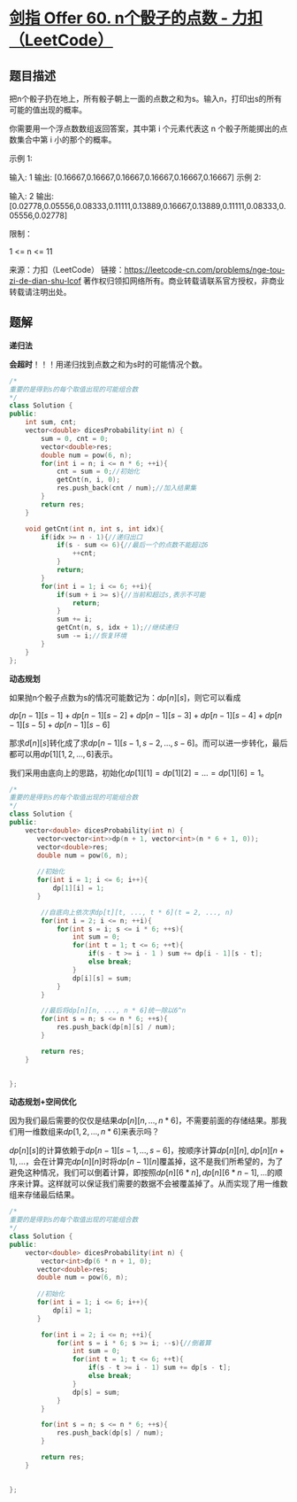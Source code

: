 # [剑指 Offer 60. n个骰子的点数 - 力扣（LeetCode）](https://leetcode-cn.com/problems/nge-tou-zi-de-dian-shu-lcof/)

## 题目描述

把n个骰子扔在地上，所有骰子朝上一面的点数之和为s。输入n，打印出s的所有可能的值出现的概率。

 

你需要用一个浮点数数组返回答案，其中第 i 个元素代表这 n 个骰子所能掷出的点数集合中第 i 小的那个的概率。

 

示例 1:

输入: 1
输出: [0.16667,0.16667,0.16667,0.16667,0.16667,0.16667]
示例 2:

输入: 2
输出: [0.02778,0.05556,0.08333,0.11111,0.13889,0.16667,0.13889,0.11111,0.08333,0.05556,0.02778]


限制：

1 <= n <= 11



来源：力扣（LeetCode）
链接：https://leetcode-cn.com/problems/nge-tou-zi-de-dian-shu-lcof
著作权归领扣网络所有。商业转载请联系官方授权，非商业转载请注明出处。

## 题解

**递归法**

**会超时**！！！用递归找到点数之和为s时的可能情况个数。

```cpp
/*
重要的是得到s的每个取值出现的可能组合数
*/
class Solution {
public:
    int sum, cnt;
    vector<double> dicesProbability(int n) {
        sum = 0, cnt = 0;
        vector<double>res;
        double num = pow(6, n);
        for(int i = n; i <= n * 6; ++i){
            cnt = sum = 0;//初始化
            getCnt(n, i, 0);
            res.push_back(cnt / num);//加入结果集
        }
        return res;
    }

    void getCnt(int n, int s, int idx){
        if(idx >= n - 1){//递归出口
            if(s - sum <= 6){//最后一个的点数不能超过6
                ++cnt;
            }
            return;
        }
        for(int i = 1; i <= 6; ++i){
            if(sum + i >= s){//当前和超过s,表示不可能
                return;
            }
            sum += i;
            getCnt(n, s, idx + 1);//继续递归
            sum -= i;//恢复环境
        }
    }
};
```

**动态规划**

如果抛n个骰子点数为s的情况可能数记为：$dp[n][s]$，则它可以看成

$dp[n-1][s-1] + dp[n-1][s-2]+dp[n-1][s-3]+dp[n-1][s-4]+dp[n-1][s-5]+dp[n-1][s-6]$

那求$d[n][s]$转化成了求$dp[n-1][s-1, s-2, \dots, s-6]$。而可以进一步转化，最后都可以用$dp[1][1, 2, \dots, 6]$表示。

我们采用由底向上的思路，初始化$dp[1][1] = dp[1][2] = \dots = dp[1][6] = 1$。

```cpp
/*
重要的是得到s的每个取值出现的可能组合数
*/
class Solution {
public:
    vector<double> dicesProbability(int n) {
       vector<vector<int>>dp(n + 1, vector<int>(n * 6 + 1, 0));
       vector<double>res;
       double num = pow(6, n);
       
       //初始化
       for(int i = 1; i <= 6; i++){
           dp[1][i] = 1;
       }

      	//自底向上依次求dp[t][t, ..., t * 6](t = 2, ..., n)
        for(int i = 2; i <= n; ++i){
            for(int s = i; s <= i * 6; ++s){
                int sum = 0;
                for(int t = 1; t <= 6; ++t){
                    if(s - t >= i - 1 ) sum += dp[i - 1][s - t];
                    else break;
                }
                dp[i][s] = sum;
            }
        }

      	//最后将dp[n][n, ..., n * 6]统一除以6^n
        for(int s = n; s <= n * 6; ++s){
            res.push_back(dp[n][s] / num);
        }

        return res;
    }

   	
};
```

**动态规划+空间优化**

因为我们最后需要的仅仅是结果$dp[n][n, \dots, n * 6]$，不需要前面的存储结果。那我们用一维数组来$dp[1, 2, \dots, n * 6]$来表示吗？

$dp[n][s]$的计算依赖于$dp[n-1][s-1, \dots, s-6]$，按顺序计算$dp[n][n], dp[n][n+1], \dots$，会在计算完$dp[n][n]$时将$dp[n-1][n]$覆盖掉，这不是我们所希望的，为了避免这种情况，我们可以倒着计算，即按照$dp[n][6*n], dp[n][6*n-1],\dots$的顺序来计算。这样就可以保证我们需要的数据不会被覆盖掉了。从而实现了用一维数组来存储最后结果。

```cpp
/*
重要的是得到s的每个取值出现的可能组合数
*/
class Solution {
public:
    vector<double> dicesProbability(int n) {
        vector<int>dp(6 * n + 1, 0);
       vector<double>res;
       double num = pow(6, n);
       
       //初始化
       for(int i = 1; i <= 6; i++){
           dp[i] = 1;
       }

        for(int i = 2; i <= n; ++i){
            for(int s = i * 6; s >= i; --s){//倒着算
                int sum = 0;
                for(int t = 1; t <= 6; ++t){
                    if(s - t >= i - 1) sum += dp[s - t];
                    else break;
                }
                dp[s] = sum;
            }
        }

        for(int s = n; s <= n * 6; ++s){
            res.push_back(dp[s] / num);
        }

        return res;
    }

   
};
```

